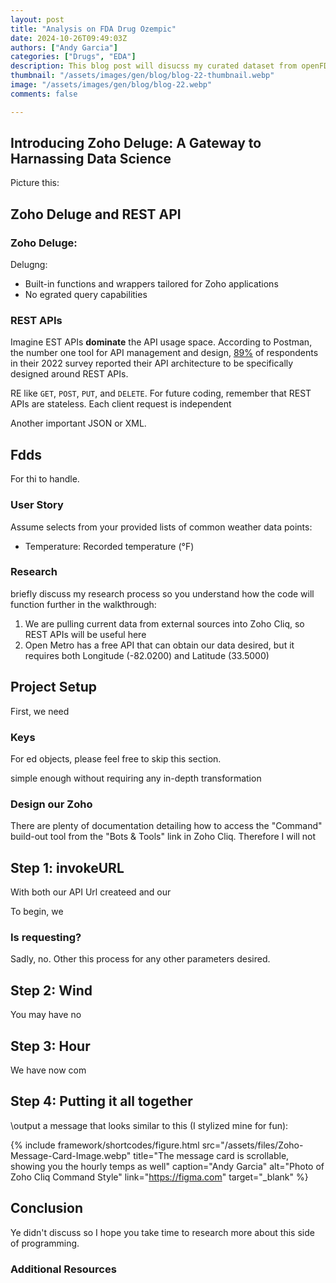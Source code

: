 ```yaml
---
layout: post
title: "Analysis on FDA Drug Ozempic"
date: 2024-10-26T09:49:03Z
authors: ["Andy Garcia"]
categories: ["Drugs", "EDA"]
description: This blog post will disucss my curated dataset from openFDA and webscrapped reviews on Ozempic from drugs.com.
thumbnail: "/assets/images/gen/blog/blog-22-thumbnail.webp"
image: "/assets/images/gen/blog/blog-22.webp"
comments: false

---
```


## Introducing Zoho Deluge: A Gateway to Harnassing Data Science

Picture this: 

## Zoho Deluge and REST API

### Zoho Deluge:

Delugng:
- Built-in functions and wrappers tailored for Zoho applications
- No egrated query capabilities

### REST APIs

Imagine EST APIs <strong>dominate</strong> the API usage space. According to Postman, the number one tool for API management and design, [89%](https://analyzingalpha.com/api-statistics) of respondents in their 2022 survey reported their API architecture to be specifically designed around REST APIs.

RE like ```GET```, ```POST```, ```PUT```, and ```DELETE```. For future coding, remember that REST APIs are stateless. Each client request is independent 


Another important JSON or XML.

## Fdds

For thi to handle.

### User Story
Assume  selects from your provided lists of common weather data points:

- Temperature: Recorded temperature (°F)

### Research
briefly discuss my research process so you understand how the code will function further in the walkthrough:

1. We are pulling current data from external sources into Zoho Cliq, so REST APIs will be useful here
2. Open Metro has a free API that can obtain our data desired, but it requires both Longitude (-82.0200) and Latitude (33.5000)

## Project Setup

First, we need

###  Keys

For ed objects, please feel free to skip this section.

simple enough without requiring any in-depth transformation 

### Design our Zoho

There are plenty of documentation detailing how to access the "Command" build-out tool from the "Bots & Tools" link in Zoho Cliq. Therefore I will not 

## Step 1: invokeURL

With both our API Url createed and our 

To begin, we 

### Is requesting?

Sadly, no. Other this process for any other parameters desired.

## Step 2: Wind

You may have no

## Step 3: Hour

We have now com

## Step 4: Putting it all together

\output a message that looks similar to this (I stylized mine for fun):

{% include framework/shortcodes/figure.html src="/assets/files/Zoho-Message-Card-Image.webp" title="The message card is scrollable, showing you the hourly temps as well" caption="Andy Garcia" alt="Photo of Zoho Cliq Command Style" link="https://figma.com" target="_blank" %}


## Conclusion


Ye didn't discuss so I hope you take time to research more about this side of programming. 

### Additional Resources
